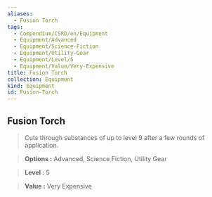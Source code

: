 ```yaml
---
aliases:
  - Fusion Torch
tags:
  - Compendium/CSRD/en/Equipment
  - Equipment/Advanced
  - Equipment/Science-Fiction
  - Equipment/Utility-Gear
  - Equipment/Level/5
  - Equipment/Value/Very-Expensive
title: Fusion Torch
collection: Equipment
kind: Equipment
id: Fusion-Torch
---
```

## Fusion Torch    
    
>Cuts through substances of up to level 9 after a few rounds of application.    
> **Options :** Advanced, Science Fiction, Utility Gear    
> **Level :** 5    
> **Value :** Very Expensive
